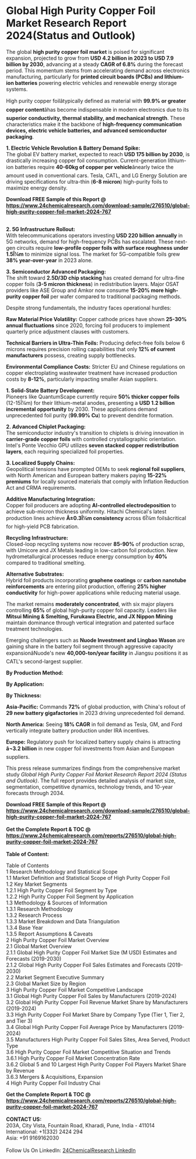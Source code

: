 <h1>Global High Purity Copper Foil Market Research Report 2024(Status and Outlook)</h1><p>The global <strong>high purity copper foil market</strong> is poised for significant expansion, projected to grow from <strong>USD 4.2 billion in 2023 to USD 7.9 billion by 2030</strong>, advancing at a steady <strong>CAGR of 6.8%</strong> during the forecast period. This momentum stems from accelerating demand across electronics manufacturing, particularly for <strong>printed circuit boards (PCBs) and lithium-ion batteries</strong> powering electric vehicles and renewable energy storage systems.</p><p>High purity copper foilâtypically defined as material with <strong>99.9% or greater copper content</strong>âhas become indispensable in modern electronics due to its <strong>superior conductivity, thermal stability, and mechanical strength</strong>. These characteristics make it the backbone of <strong>high-frequency communication devices, electric vehicle batteries, and advanced semiconductor packaging</strong>.</p><p><strong>1. Electric Vehicle Revolution &amp; Battery Demand Spike:</strong><br>
The global EV battery market, expected to reach <strong>USD 175 billion by 2030</strong>, is drastically increasing copper foil consumption. Current-generation lithium-ion batteries require <strong>40-60kg of copper per vehicle</strong>ânearly twice the amount used in conventional cars. Tesla, CATL, and LG Energy Solution are driving specifications for ultra-thin (<strong>6-8 micron</strong>) high-purity foils to maximize energy density.</p><div><b>Download FREE Sample of this Report @ 
            <a href="https://www.24chemicalresearch.com/download-sample/276510/global-high-purity-copper-foil-market-2024-767">
            https://www.24chemicalresearch.com/download-sample/276510/global-high-purity-copper-foil-market-2024-767</a></b></div><br><p><strong>2. 5G Infrastructure Rollout:</strong><br>
With telecommunications operators investing <strong>USD 220 billion annually</strong> in 5G networks, demand for high-frequency PCBs has escalated. These next-gen circuits require <strong>low-profile copper foils with surface roughness under 1.5Î¼m</strong> to minimize signal loss. The market for 5G-compatible foils grew <strong>38% year-over-year</strong> in 2023 alone.</p><p><strong>3. Semiconductor Advanced Packaging:</strong><br>
The shift toward <strong>2.5D/3D chip stacking</strong> has created demand for ultra-fine copper foils (<strong>3-5 micron thickness</strong>) in redistribution layers. Major OSAT providers like ASE Group and Amkor now consume <strong>15-20% more high-purity copper foil</strong> per wafer compared to traditional packaging methods.</p><p>Despite strong fundamentals, the industry faces operational hurdles:</p><p><strong>Raw Material Price Volatility:</strong> Copper cathode prices have shown <strong>25-30% annual fluctuations</strong> since 2020, forcing foil producers to implement quarterly price adjustment clauses with customers.</p><p><strong>Technical Barriers in Ultra-Thin Foils:</strong> Producing defect-free foils below 6 microns requires precision rolling capabilities that only <strong>12% of current manufacturers</strong> possess, creating supply bottlenecks.</p><p><strong>Environmental Compliance Costs:</strong> Stricter EU and Chinese regulations on copper electroplating wastewater treatment have increased production costs by <strong>8-12%</strong>, particularly impacting smaller Asian suppliers.</p><p><strong>1. Solid-State Battery Development:</strong><br>
Pioneers like QuantumScape currently require <strong>50% thicker copper foils</strong> (12-15Î¼m) for their lithium-metal anodes, presenting a <strong>USD 1.2 billion incremental opportunity</strong> by 2030. These applications demand unprecedented foil purity (<strong>99.99% Cu</strong>) to prevent dendrite formation.</p><p><strong>2. Advanced Chiplet Packaging:</strong><br>
The semiconductor industry's transition to chiplets is driving innovation in <strong>carrier-grade copper foils</strong> with controlled crystallographic orientation. Intel's Ponte Vecchio GPU utilizes <strong>seven stacked copper redistribution layers</strong>, each requiring specialized foil properties.</p><p><strong>3. Localized Supply Chains:</strong><br>
Geopolitical tensions have prompted OEMs to seek <strong>regional foil suppliers</strong>, with North American and European battery makers paying <strong>15-22% premiums</strong> for locally sourced materials that comply with Inflation Reduction Act and CRMA requirements.</p><p><strong>Additive Manufacturing Integration:</strong><br>
	Copper foil producers are adopting <strong>AI-controlled electrodeposition</strong> to achieve sub-micron thickness uniformity. Hitachi Chemical's latest production lines achieve <strong>Â±0.3Î¼m consistency</strong> across 6Î¼m foilsâcritical for high-yield PCB fabrication.</p><p><strong>Recycling Infrastructure:</strong><br>
	Closed-loop recycling systems now recover <strong>85-90%</strong> of production scrap, with Umicore and JX Metals leading in low-carbon foil production. New hydrometallurgical processes reduce energy consumption by <strong>40%</strong> compared to traditional smelting.</p><p><strong>Alternative Substrates:</strong><br>
	Hybrid foil products incorporating <strong>graphene coatings</strong> or <strong>carbon nanotube reinforcements</strong> are entering pilot production, offering <strong>25% higher conductivity</strong> for high-power applications while reducing material usage.</p><p>The market remains <strong>moderately concentrated</strong>, with six major players controlling <strong>65%</strong> of global high-purity copper foil capacity. Leaders like <strong>Mitsui Mining &amp; Smelting, Furukawa Electric, and JX Nippon Mining</strong> maintain dominance through vertical integration and patented surface treatment technologies.</p><p>Emerging challengers such as <strong>Nuode Investment and Lingbao Wason</strong> are gaining share in the battery foil segment through aggressive capacity expansionâNuode's new <strong>40,000-ton/year facility</strong> in Jiangsu positions it as CATL's second-largest supplier.</p><p><strong>By Production Method:</strong></p><p><strong>By Application:</strong></p><p><strong>By Thickness:</strong></p><p><strong>Asia-Pacific:</strong> Commands <strong>72%</strong> of global production, with China's rollout of <strong>29 new battery gigafactories</strong> in 2023 driving unprecedented foil demand.</p><p><strong>North America:</strong> Seeing <strong>18% CAGR</strong> in foil demand as Tesla, GM, and Ford vertically integrate battery production under IRA incentives.</p><p><strong>Europe:</strong> Regulatory push for localized battery supply chains is attracting <strong>â¬3.2 billion</strong> in new copper foil investments from Asian and European suppliers.</p><p>This press release summarizes findings from the comprehensive market study <em>Global High Purity Copper Foil Market Research Report 2024 (Status and Outlook)</em>. The full report provides detailed analysis of market size, segmentation, competitive dynamics, technology trends, and 10-year forecasts through 2034.</p><div><b>Download FREE Sample of this Report @ 
            <a href="https://www.24chemicalresearch.com/download-sample/276510/global-high-purity-copper-foil-market-2024-767">
            https://www.24chemicalresearch.com/download-sample/276510/global-high-purity-copper-foil-market-2024-767</a></b></div><br><div><b>Get the Complete Report & TOC @ 
            <a href="https://www.24chemicalresearch.com/reports/276510/global-high-purity-copper-foil-market-2024-767">
            https://www.24chemicalresearch.com/reports/276510/global-high-purity-copper-foil-market-2024-767</a></b></div><br>
            <b>Table of Content:</b><p>Table of Contents<br />
1 Research Methodology and Statistical Scope<br />
1.1 Market Definition and Statistical Scope of High Purity Copper Foil<br />
1.2 Key Market Segments<br />
1.2.1 High Purity Copper Foil Segment by Type<br />
1.2.2 High Purity Copper Foil Segment by Application<br />
1.3 Methodology & Sources of Information<br />
1.3.1 Research Methodology<br />
1.3.2 Research Process<br />
1.3.3 Market Breakdown and Data Triangulation<br />
1.3.4 Base Year<br />
1.3.5 Report Assumptions & Caveats<br />
2 High Purity Copper Foil Market Overview<br />
2.1 Global Market Overview<br />
2.1.1 Global High Purity Copper Foil Market Size (M USD) Estimates and Forecasts (2019-2030)<br />
2.1.2 Global High Purity Copper Foil Sales Estimates and Forecasts (2019-2030)<br />
2.2 Market Segment Executive Summary<br />
2.3 Global Market Size by Region<br />
3 High Purity Copper Foil Market Competitive Landscape<br />
3.1 Global High Purity Copper Foil Sales by Manufacturers (2019-2024)<br />
3.2 Global High Purity Copper Foil Revenue Market Share by Manufacturers (2019-2024)<br />
3.3 High Purity Copper Foil Market Share by Company Type (Tier 1, Tier 2, and Tier 3)<br />
3.4 Global High Purity Copper Foil Average Price by Manufacturers (2019-2024)<br />
3.5 Manufacturers High Purity Copper Foil Sales Sites, Area Served, Product Type<br />
3.6 High Purity Copper Foil Market Competitive Situation and Trends<br />
3.6.1 High Purity Copper Foil Market Concentration Rate<br />
3.6.2 Global 5 and 10 Largest High Purity Copper Foil Players Market Share by Revenue<br />
3.6.3 Mergers & Acquisitions, Expansion<br />
4 High Purity Copper Foil Industry Chai</p><div><b>Get the Complete Report & TOC @ 
            <a href="https://www.24chemicalresearch.com/reports/276510/global-high-purity-copper-foil-market-2024-767">
            https://www.24chemicalresearch.com/reports/276510/global-high-purity-copper-foil-market-2024-767</a></b></div><br><b>CONTACT US:</b><br>
            203A, City Vista, Fountain Road, Kharadi, Pune, India - 411014<br>
            International: +1(332) 2424 294<br>
            Asia: +91 9169162030 <br><br>
            Follow Us On LinkedIn: <a href="https://www.linkedin.com/company/24chemicalresearch/">24ChemicalResearch LinkedIn</a>